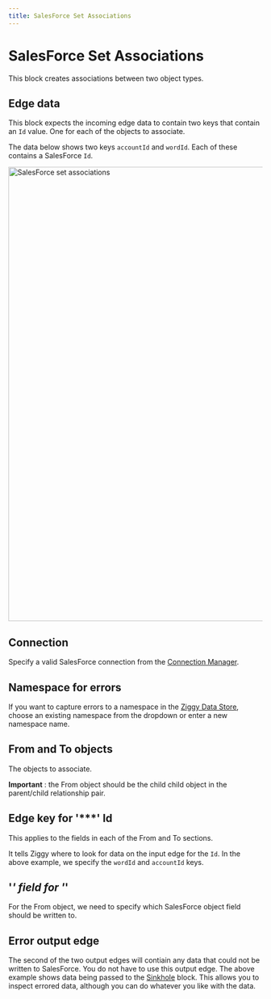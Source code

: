 ```yaml
---
title: SalesForce Set Associations
---
```


# SalesForce Set Associations

This block creates associations between two object types.

## Edge data
This block expects the incoming edge data to contain two keys that contain an `Id` value. One for each of the objects to associate.

The data below shows two keys `accountId` and `wordId`. Each of these contains a SalesForce `Id`.

<img src="/img/flows/blocks/salesforce/sf-set-associations.png" alt="SalesForce set associations" width="900" />

## Connection
Specify a valid SalesForce connection from the [Connection Manager](/user-guide/connections/Connections).

## Namespace for errors
If you want to capture errors to a namespace in the [Ziggy Data Store](Data-Store.md), choose an existing namespace 
from the dropdown or enter a new namespace name.

## From and To objects
The objects to associate.

**Important** : the From object should be the child child object in the parent/child relationship pair.

## Edge key for '***' Id
This applies to the fields in each of the From and To sections.

It tells Ziggy where to look for data on the input edge for the `Id`. In the above example, we 
specify the `wordId` and `accountId` keys.

## '***' field for '***'
For the From object, we need to specify which SalesForce object field should be written to.

## Error output edge
The second of the two output edges will contiain any data that could not be written to SalesForce. 
You do not have to use this output edge. The above example shows data being passed to the [Sinkhole](/user-guide/block-types/core/sinkhole) block. 
This allows you to inspect errored data, although you can do whatever you like with the data.

